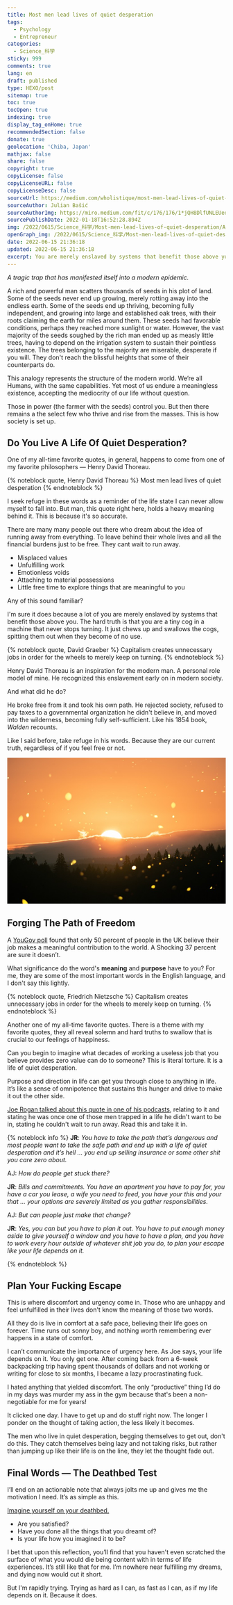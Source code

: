 ```yaml
---
title: Most men lead lives of quiet desperation
tags:
  - Psychology
  - Entrepreneur
categories:
  - Science_科学
sticky: 999
comments: true
lang: en
draft: published
type: HEXO/post
sitemap: true
toc: true
tocOpen: true
indexing: true
display_tag_onHome: true
recommendedSection: false
donate: true
geolocation: 'Chiba, Japan'
mathjax: false
share: false
copyright: true
copyLicense: false
copyLicenseURL: false
copyLicenseDesc: false
sourceUrl: https://medium.com/wholistique/most-men-lead-lives-of-quiet-desperation-12d6bdd20748
sourceAuthor: Julian Bašić
sourceAuthorImg: https://miro.medium.com/fit/c/176/176/1*jQH8DlfUNLEUed0PbCWwXQ@2x.jpeg
sourcePublishDate: 2022-01-18T16:52:28.894Z
img: /2022/0615/Science_科学/Most-men-lead-lives-of-quiet-desperation/AdobeStock_495831692.svg
openGraph_img: /2022/0615/Science_科学/Most-men-lead-lives-of-quiet-desperation/AdobeStock_495831692.png
date: 2022-06-15 21:36:18
updated: 2022-06-15 21:36:18
excerpt: You are merely enslaved by systems that benefit those above you. The hard truth is that you are a tiny cog in a machine that never stops turning.
---
```

*A tragic trap that has manifested itself into a modern epidemic.*

A rich and powerful man scatters thousands of seeds in his plot of land. Some of the seeds never end up growing, merely rotting away into the endless earth. Some of the seeds end up thriving, becoming fully independent, and growing into large and established oak trees, with their roots claiming the earth for miles around them. These seeds had favorable conditions, perhaps they reached more sunlight or water. However, the vast majority of the seeds soughed by the rich man ended up as measly little trees, having to depend on the irrigation system to sustain their pointless existence. The trees belonging to the majority are miserable, desperate if you will. They don't reach the blissful heights that some of their counterparts do.

This analogy represents the structure of the modern world. We’re all Humans, with the same capabilities. Yet most of us endure a meaningless existence, accepting the mediocrity of our life without question.

Those in power (the farmer with the seeds) control you. But then there remains a the select few who thrive and rise from the masses. This is how society is set up.


## Do You Live A Life Of Quiet Desperation?
One of my all-time favorite quotes, in general, happens to come from one of my favorite philosophers — Henry David Thoreau.

{% noteblock quote, Henry David Thoreau %}
Most men lead lives of quiet desperation
{% endnoteblock %}

I seek refuge in these words as a reminder of the life state I can never allow myself to fall into. But man, this quote right here, holds a heavy meaning behind it. This is because it's so accurate.

There are many many people out there who dream about the idea of running away from everything. To leave behind their whole lives and all the financial burdens just to be free. They cant wait to run away.

* Misplaced values
* Unfulfilling work
* Emotionless voids
* Attaching to material possessions
* Little free time to explore things that are meaningful to you

Any of this sound familiar?

I'm sure it does because a lot of you are merely enslaved by systems that benefit those above you. The hard truth is that you are a tiny cog in a machine that never stops turning. It just chews up and swallows the cogs, spitting them out when they become of no use.

{% noteblock quote, David Graeber %}
Capitalism creates unnecessary jobs in order for the wheels to merely keep on turning.
{% endnoteblock %}

Henry David Thoreau is an inspiration for the modern man. A personal role model of mine. He recognized this enslavement early on in modern society.

And what did he do?

He broke free from it and took his own path. He rejected society, refused to pay taxes to a governmental organization he didn't believe in, and moved into the wilderness, becoming fully self-sufficient. Like his 1854 book, *Walden* recounts.

Like I said before, take refuge in his words. Because they are our current truth, regardless of if you feel free or not.

![Photo by Cristofer Maximilian on Unsplash](./Most-men-lead-lives-of-quiet-desperation/0_pM90p1pxBctkoewK.jpeg)

## Forging The Path of Freedom
A [YouGov poll](https://yougov.co.uk/topics/lifestyle/articles-reports/2015/08/12/british-jobs-meaningless) found that only 50 percent of people in the UK believe their job makes a meaningful contribution to the world. A Shocking 37 percent are sure it doesn’t.

What significance do the word's **meaning** and **purpose** have to you? For me, they are some of the most important words in the English language, and I don't say this lightly.

{% noteblock quote, Friedrich Nietzsche %}
Capitalism creates unnecessary jobs in order for the wheels to merely keep on turning.
{% endnoteblock %}

Another one of my all-time favorite quotes. There is a theme with my favorite quotes, they all reveal solemn and hard truths to swallow that is crucial to our feelings of happiness.

Can you begin to imagine what decades of working a useless job that you believe provides zero value can do to someone? This is literal torture. It is a life of quiet desperation.

Purpose and direction in life can get you through close to anything in life. It’s like a sense of omnipotence that sustains this hunger and drive to make it out the other side.

[Joe Rogan talked about this quote in one of his podcasts](https://www.youtube.com/watch?v=5gd8314vbU8), relating to it and stating he was once one of those men trapped in a life he didn't want to be in, stating he couldn't wait to run away. Read this and take it in.


{% noteblock info %}
**JR**: *You have to take the path that’s dangerous and most people want to take the safe path and end up with a life of quiet desperation and it’s hell … you end up selling insurance or some other shit you care zero about.*

AJ: *How do people get stuck there?*

**JR**: *Bills and commitments. You have an apartment you have to pay for, you have a car you lease, a wife you need to feed, you have your this and your that … your options are severely limited as you gather responsibilities.*

AJ: *But can people just make that change?*

**JR**: *Yes, you can but you have to plan it out. You have to put enough money aside to give yourself a window and you have to have a plan, and you have to work every hour outside of whatever shit job you do, to plan your escape like your life depends on it.*

{% endnoteblock %}

## Plan Your Fucking Escape
This is where discomfort and urgency come in. Those who are unhappy and feel unfulfilled in their lives don't know the meaning of those two words.

All they do is live in comfort at a safe pace, believing their life goes on forever. Time runs out sonny boy, and nothing worth remembering ever happens in a state of comfort.

I can’t communicate the importance of urgency here. As Joe says, your life depends on it. You only get one. After coming back from a 6-week backpacking trip having spent thousands of dollars and not working or writing for close to six months, I became a lazy procrastinating fuck.

I hated anything that yielded discomfort. The only “productive” thing I’d do in my days was murder my ass in the gym because that's been a non-negotiable for me for years!

It clicked one day. I have to get up and do stuff right now. The longer I ponder on the thought of taking action, the less likely it becomes.

The men who live in quiet desperation, begging themselves to get out, don't do this. They catch themselves being lazy and not taking risks, but rather than jumping up like their life is on the line, they let the thought fade out.

## Final Words — The Deathbed Test
I’ll end on an actionable note that always jolts me up and gives me the motivation I need. It’s as simple as this.

[Imagine yourself on your deathbed.](https://lifeafterthedailygrind.com/take-the-deathbed-test/)

* Are you satisfied?
* Have you done all the things that you dreamt of?
* Is your life how you imagined it to be?

I bet that upon this reflection, you’ll find that you haven't even scratched the surface of what you would die being content with in terms of life experiences. It’s still like that for me. I’m nowhere near fulfilling my dreams, and dying now would cut it short.

But I'm rapidly trying. Trying as hard as I can, as fast as I can, as if my life depends on it. Because it does.

